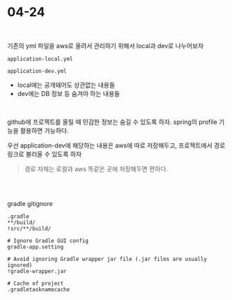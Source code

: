 # 04-24

<br>

기존의 yml 파일을 aws로 올려서 관리하기 위해서 local과 dev로 나누어보자

```
application-local.yml

application-dev.yml
```

- local에는 공개돼어도 상관없는 내용들
- dev에는 DB 정보 등 숨겨야 하는 내용들

<br>

github에 프로젝트를 올릴 때 민감한 정보는 숨길 수 있도록 하자. spring의 profile 기능을 활용하면 가능하다.

우선 application-dev에 해당하는 내용은 aws에 따로 저장해두고, 프로젝트에서 경로 링크로 불러올 수 있도록 하자

> 경로 자체는 로컬과 aws 똑같은 곳에 저장해두면 편하다.

<br>



<br>

gradle gitignore

```
.gradle
**/build/
!src/**/build/

# Ignore Gradle GUI config
gradle-app.setting

# Avoid ignoring Gradle wrapper jar file (.jar files are usually ignored)
!gradle-wrapper.jar

# Cache of project
.gradletasknamecache
```


